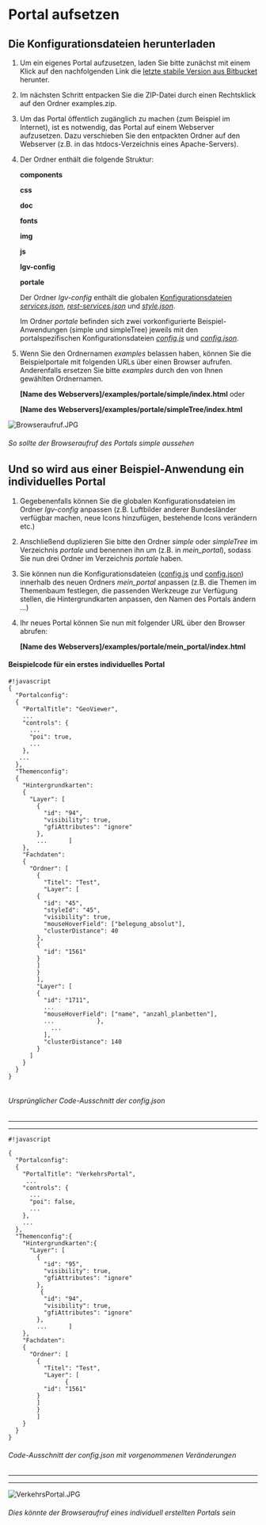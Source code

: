 # Portal aufsetzen
## Die Konfigurationsdateien herunterladen
1. Um ein eigenes Portal aufzusetzen, laden Sie bitte zunächst mit einem Klick auf den nachfolgenden Link die [letzte stabile Version aus Bitbucket](https://bitbucket.org/lgv-g12/lgv/downloads/examples.zip) herunter.

2. Im nächsten Schritt entpacken Sie die ZIP-Datei durch einen Rechtsklick auf den Ordner examples.zip.

3. Um das Portal öffentlich zugänglich zu machen (zum Beispiel im Internet), ist es notwendig, das Portal auf einem Webserver aufzusetzen. Dazu verschieben Sie den entpackten Ordner auf den Webserver (z.B. in das htdocs-Verzeichnis eines Apache-Servers). 

4. Der Ordner enthält die folgende Struktur:

    **components**

    **css**

    **doc**

    **fonts**

    **img**

    **js**

    **lgv-config**

    **portale**

    Der Ordner *lgv-config* enthält die globalen [Konfigurationsdateien](https://bitbucket.org/lgv-g12/lgv/src/5f1770187077f652ac92ce9ea48904a14865130e/doc/doc.md?at=doc-md&fileviewer=file-view-default) [*services.json*](https://bitbucket.org/lgv-g12/lgv/src/5f1770187077f652ac92ce9ea48904a14865130e/doc/services.json.md), [*rest-services.json*](https://bitbucket.org/lgv-g12/lgv/src/5f1770187077f652ac92ce9ea48904a14865130e/doc/rest-services.json.md) und [*style.json*](https://bitbucket.org/lgv-g12/lgv/src/5f1770187077f652ac92ce9ea48904a14865130e/doc/style.json.md).

    Im Ordner *portale* befinden sich zwei vorkonfigurierte Beispiel-Anwendungen (simple und simpleTree) jeweils mit den portalspezifischen Konfigurationsdateien [*config.js*](https://bitbucket.org/lgv-g12/lgv/src/5f1770187077f652ac92ce9ea48904a14865130e/doc/config.js.md?fileviewer=file-view-default) und [*config.json*](https://bitbucket.org/lgv-g12/lgv/src/5f1770187077f652ac92ce9ea48904a14865130e/doc/config.json.md?fileviewer=file-view-default).

5. Wenn Sie den Ordnernamen *examples* belassen haben, können Sie die Beispielportale mit folgenden URLs über einen Browser aufrufen. Anderenfalls ersetzen Sie bitte *examples* durch den von Ihnen gewählten Ordnernamen.

    **[Name des Webservers]/examples/portale/simple/index.html** oder
    
    **[Name des Webservers]/examples/portale/simpleTree/index.html**

![Browseraufruf.JPG](https://bitbucket.org/repo/88K5GB/images/864809418-Browseraufruf.JPG)
###### So sollte der Browseraufruf des Portals *simple* aussehen

## Und so wird aus einer Beispiel-Anwendung ein individuelles Portal
1. Gegebenenfalls können Sie die globalen Konfigurationsdateien im Ordner *lgv-config* anpassen (z.B. Luftbilder anderer Bundesländer verfügbar machen, neue Icons hinzufügen, bestehende Icons verändern etc.)

2. Anschließend duplizieren Sie bitte den Ordner *simple* oder *simpleTree* im Verzeichnis *portale* und benennen ihn um (z.B. in *mein_portal*), sodass Sie nun drei Ordner im Verzeichnis *portale* haben.

3. Sie können nun die Konfigurationsdateien ([config.js](https://bitbucket.org/lgv-g12/lgv/src/5f1770187077f652ac92ce9ea48904a14865130e/doc/config.js.md?fileviewer=file-view-default) und [config.json](https://bitbucket.org/lgv-g12/lgv/src/5f1770187077f652ac92ce9ea48904a14865130e/doc/config.json.md?fileviewer=file-view-Default)) innerhalb des neuen Ordners *mein_portal* anpassen (z.B. die Themen im Themenbaum festlegen, die passenden Werkzeuge zur Verfügung stellen, die Hintergrundkarten anpassen, den Namen des Portals ändern ...)

4. Ihr neues Portal können Sie nun mit folgender URL über den Browser abrufen:
 
    **[Name des Webservers]/examples/portale/mein_portal/index.html**

#### Beispielcode für ein erstes individuelles Portal 
```
#!javascript
{
  "Portalconfig":
  {
    "PortalTitle": "GeoViewer",
    ...
    "controls": {
      ...
      "poi": true,
      ...
    },
   ...
  },
  "Themenconfig":
  {
    "Hintergrundkarten":
    {
      "Layer": [
        {
          "id": "94",
          "visibility": true,
          "gfiAttributes": "ignore"
        }, 
		...      ]
    },
    "Fachdaten":
    {
      "Ordner": [
	    {
		  "Titel": "Test", 
		  "Layer": [
        {
          "id": "45",
          "styleId": "45",
		  "visibility": true,
		  "mouseHoverField": ["belegung_absolut"],
          "clusterDistance": 40
        },
        {
          "id": "1561"
        }
		]
		}
		], 
		"Layer": [
        {
          "id": "1711",
          ...
          "mouseHoverField": ["name", "anzahl_planbetten"],
          ...            },
            ...
          ],
          "clusterDistance": 140
        }
      ]
    }
  }
}


```
###### Ursprünglicher Code-Ausschnitt der config.json

________________________________________________
________________________________________________
```
#!javascript

{
  "Portalconfig":
  {
    "PortalTitle": "VerkehrsPortal",
     ...
    "controls": {
      ...
      "poi": false,
      ...
    },
    ...
  },
  "Themenconfig":{
    "Hintergrundkarten":{
      "Layer": [
        {
          "id": "95",
          "visibility": true,
          "gfiAttributes": "ignore"
        }, 
		 {
          "id": "94",
          "visibility": true,
          "gfiAttributes": "ignore"
        }, 
        ...      ]
    },
    "Fachdaten":
    {
      "Ordner": [
	    {
		  "Titel": "Test", 
		  "Layer": [
                {
          "id": "1561"
        }
		]
		}
		]
    }
  }
}

```
###### Code-Ausschnitt der config.json mit vorgenommenen Veränderungen

________________________________________________
________________________________________________

![VerkehrsPortal.JPG](https://bitbucket.org/repo/88K5GB/images/224471267-VerkehrsPortal.JPG)
###### Dies könnte der Browseraufruf eines individuell erstellten Portals sein



